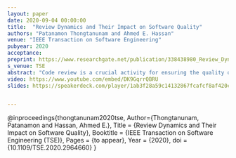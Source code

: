```yaml
---
layout: paper
date: 2020-09-04 00:00:00
title:  "Review Dynamics and Their Impact on Software Quality"
authors: "Patanamon Thongtanunam and Ahmed E. Hassan"
venue: "IEEE Transaction on Software Engineering"
pubyear: 2020
acceptance: 
preprint: https://www.researchgate.net/publication/338438980_Review_Dynamics_and_Their_Impact_on_Software_Quality
s_venue: TSE
abstract: "Code review is a crucial activity for ensuring the quality of software products. Unlike the traditional code review process of the past where reviewers independently examine software artifacts, contemporary code review processes allow teams to collaboratively examine and discuss proposed patches. While the visibility of reviewing activities including review discussions in a contemporary code review tends to increase developer collaboration and openness, little is known whether such visible information influences the evaluation decision of a reviewer or not (i.e., knowing others’ feedback about the patch before providing ones own feedback). Therefore, in this work, we set out to investigate the review dynamics, i.e., a practice of providing a vote to accept a proposed patch, in a code review process. To do so, we first characterize the review dynamics by examining the relationship between the evaluation decision of a reviewer and the visible information about a patch under review (e.g., comments and votes that are provided by prior co-reviewers). We then investigate the association between the characterized review dynamics and the defect-proneness of a patch. Through a case study of 83,750 patches of the OpenStack and Qt projects, we observe that the amount of feedback (either votes and comments of prior reviewers) and the co-working frequency of a reviewer with the patch author are highly associated with the likelihood that the reviewer will provide a positive vote to accept a proposed patch. Furthermore, we find that the proportion of reviewers who provided a vote consistent with prior reviewers is significantly associated with the defect-proneness of a patch. However, the associations of these review dynamics are not as strong as the confounding factors (i.e., patch characteristics and overall reviewing activities). Our observations shed light on the implicit influence of the visible information about a patch under review on the evaluation decision of a reviewer. Our findings suggest that the code reviewing policies that are mindful of these practices may help teams improve code review effectiveness. Nonetheless, such review dynamics should not be too concerning in terms of software quality."
video: https://www.youtube.com/embed/DK9GqrrQBRU
slides: https://speakerdeck.com/player/1ab3f28a59c14132867fcafcf8af420c


---
```

@inproceedings{thongtanunam2020tse,
	Author={Thongtanunam, Patanamon and Hassan, Ahmed E.},
	Title = {Review Dynamics and Their Impact on Software Quality},
	Booktitle = {IEEE Transaction on Software Engineering (TSE)},
	Pages = {to appear},
	Year = {2020},
	doi = {10.1109/TSE.2020.2964660}
}

